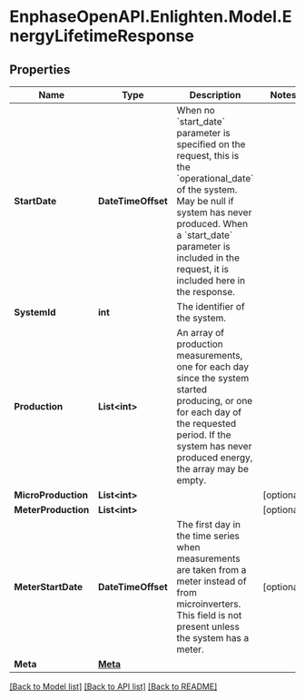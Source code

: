 # EnphaseOpenAPI.Enlighten.Model.EnergyLifetimeResponse

## Properties

Name | Type | Description | Notes
------------ | ------------- | ------------- | -------------
**StartDate** | **DateTimeOffset** | When no &#x60;start_date&#x60; parameter is specified on the request, this is the &#x60;operational_date&#x60; of the system. May be null if system has never produced. When a &#x60;start_date&#x60; parameter is included in the request, it is included here in the response. | 
**SystemId** | **int** | The identifier of the system. | 
**Production** | **List&lt;int&gt;** | An array of production measurements, one for each day since the system started producing, or one for each day of the requested period. If the system has never produced energy, the array may be empty. | 
**MicroProduction** | **List&lt;int&gt;** |  | [optional] 
**MeterProduction** | **List&lt;int&gt;** |  | [optional] 
**MeterStartDate** | **DateTimeOffset** | The first day in the time series when measurements are taken from a meter instead of from microinverters. This field is not present unless the system has a meter. | [optional] 
**Meta** | [**Meta**](Meta.md) |  | 

[[Back to Model list]](../README.md#documentation-for-models) [[Back to API list]](../README.md#documentation-for-api-endpoints) [[Back to README]](../README.md)

